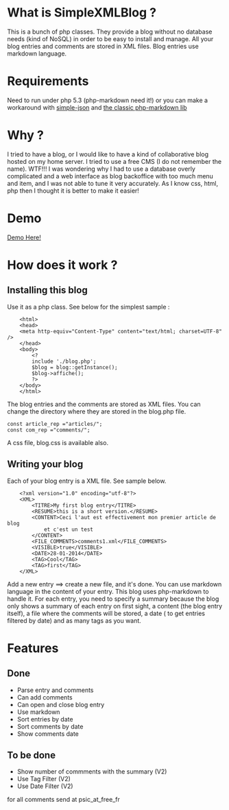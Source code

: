 # What is SimpleXMLBlog ?

This is a bunch of php classes. They provide a blog without no database needs (kind of NoSQL) in order to be easy to install and manage.
All your blog entries and comments are stored in XML files. Blog entries use markdown language.

# Requirements
Need to run under php 5.3 (php-markdown need it!)
or you can make a workaround with [simple-json](http://code.google.com/p/simplejson-php/) and [the classic php-markdown lib](http://michelf.ca/projects/php-markdown/classic/)

# Why ?

I tried to have a blog, or I would like to have a kind of collaborative blog hosted on my home server. I tried to use a free CMS (I do not remember the name).
WTF!!! I was wondering why I had to use a database overly complicated and a web interface as blog backoffice with too much menu and item, and I was not
able to tune it very accurately. As I know css, html, php then I thought it is better to make it easier!

# Demo

[Demo Here!](http://psic.free.fr/blog/test.php)

# How does it work ?

## Installing this blog

Use it as a php class. See below for the simplest sample :

        <html>
    	<head>
    	<meta http-equiv="Content-Type" content="text/html; charset=UTF-8" />
    	</head>
    	<body>
    		<? 
    		include './blog.php';
    		$blog = blog::getInstance();
    		$blog->affiche();
    		?>
    	</body>
    	</html>
    	
The blog entries and the comments are stored as XML files. You can change the directory where they are stored in the blog.php file.
    	
    const article_rep ="articles/";
	const com_rep ="comments/";
	
A css file, blog.css is available also.

## Writing your blog

Each of your blog entry is a XML file. See sample below.
        
        <?xml version="1.0" encoding="utf-8"?>
        <XML>
        	<TITRE>My first blog entry</TITRE>
        	<RESUME>this is a short version.</RESUME>
        	<CONTENT>Ceci l'aut est effectivement mon premier article de blog
        		et c'est un test
        	</CONTENT>
        	<FILE_COMMENTS>comments1.xml</FILE_COMMENTS>
        	<VISIBLE>true</VISIBLE>
        	<DATE>28-01-2014</DATE>
        	<TAG>Cool</TAG>
        	<TAG>first</TAG>
        </XML>

Add a new entry ==> create a new file, and it's done. You can use markdown language in the content of your entry. This blog uses php-markdown to handle it.
For each entry, you need to specify a summary because the blog only shows a summary of each entry on first sight, a content (the blog entry itself), a file where the comments will be stored, a date ( to get entries filtered by date) and as many tags as you want.


# Features

## Done

* Parse entry and comments 
* Can add comments
* Can open and close blog entry
* Use markdown 
* Sort entries by date
* Sort comments by date
* Show comments date

## To be done

* Show number of commments with the summary (V2)
* Use Tag Filter (V2)
* Use Date Filter (V2)


for all comments send at psic_at_free_fr